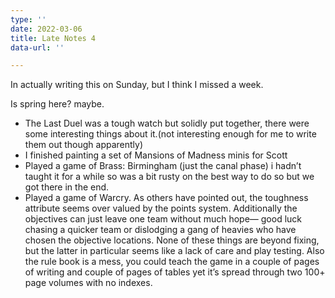 ```yaml
---
type: ''
date: 2022-03-06
title: Late Notes 4
data-url: ''

---
```

In actually writing this on Sunday, but I think I missed a week.

Is spring here? maybe.

* The Last Duel was a tough watch but solidly put  together, there were some interesting things about it.(not interesting enough for me to write them out though apparently)
* I finished painting a set of Mansions of Madness minis for Scott
* Played a game of Brass: Birmingham (just the canal phase) i hadn’t  taught it for a while so was a bit rusty on the best way to do so but we got there in the end.
* Played a game of Warcry. As others have pointed out, the toughness attribute seems over valued by the points system. Additionally the objectives can just leave one team without much hope— good luck chasing a quicker team or dislodging a gang of heavies who have chosen the objective locations. None of these things are beyond fixing, but the latter in particular seems like a lack of care and play testing. Also the rule book is a mess, you could teach the game in a couple of pages of writing and couple of pages of tables yet it’s spread through two 100+ page volumes with no indexes.
